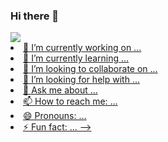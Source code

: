 ### Hi there 👋

<a href="https://github.com/David-es-Montenegro">
<img height "100em" src= "https://github-readme-stats.vercel.app/api?username=David-es-Montenegro&show_icons=true&theme=github_dark#gh-dark-mode-only"
<img height "100em" src= "https://github-readme-stats.vercel.app/api?username=David-es-Montenegro&show_icons=false&theme=swift#gh-light-mode-only"

- 🔭 I’m currently working on ...
- 🌱 I’m currently learning ...
- 👯 I’m looking to collaborate on ...
- 🤔 I’m looking for help with ...
- 💬 Ask me about ...
- 📫 How to reach me: ...
- 😄 Pronouns: ...
- ⚡ Fun fact: ...
-->
